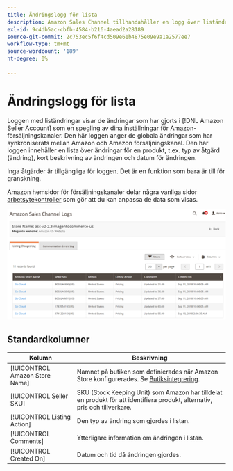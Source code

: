 ```yaml
---
title: Ändringslogg för lista
description: Amazon Sales Channel tillhandahåller en logg över liständringar som hjälper dig att övervaka ändringarna i Amazon Seller-kontot.
exl-id: 9c4db5ac-cbfb-4584-b216-4aead2a28189
source-git-commit: 2c753ec5f6f4cd509e61b4875e09e9a1a2577ee7
workflow-type: tm+mt
source-wordcount: '189'
ht-degree: 0%

---
```


# Ändringslogg för lista

Loggen med liständringar visar de ändringar som har gjorts i [!DNL Amazon Seller Account] som en spegling av dina inställningar för Amazon-försäljningskanaler. Den här loggen anger de globala ändringar som har synkroniserats mellan Amazon och Amazon försäljningskanal. Den här loggen innehåller en lista över ändringar för en produkt, t.ex. typ av åtgärd (ändring), kort beskrivning av ändringen och datum för ändringen.

Inga åtgärder är tillgängliga för loggen. Det är en funktion som bara är till för granskning.

Amazon hemsidor för försäljningskanaler delar några vanliga sidor [arbetsytekontroller](./workspace-controls.md) som gör att du kan anpassa de data som visas.

![Ändringslogg för lista](assets/amazon-listing-changes-log.png)

## Standardkolumner

| Kolumn | Beskrivning |
|--- |--- |
| [!UICONTROL Amazon Store Name] | Namnet på butiken som definierades när Amazon Store konfigurerades. Se [Butiksintegrering](./store-integration.md). |
| [!UICONTROL Seller SKU] | SKU (Stock Keeping Unit) som Amazon har tilldelat en produkt för att identifiera produkt, alternativ, pris och tillverkare. |
| [!UICONTROL Listing Action] | Den typ av ändring som gjordes i listan. |
| [!UICONTROL Comments] | Ytterligare information om ändringen i listan. |
| [!UICONTROL Created On] | Datum och tid då ändringen gjordes. |
